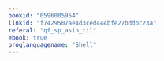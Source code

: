 ```yaml
---
bookid: "0596005954"
linkid: "f7429507ae4d3ced444bfe27bddbc23a"
referal: "qf_sp_asin_til"
ebook: true
proglanguagename: "Shell"
---
```

